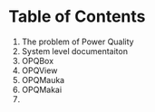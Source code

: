 # Table of Contents

1. The problem of Power Quality
2. System level documentaiton
3. OPQBox
4. OPQView
5. OPQMauka
6. OPQMakai
7. 


